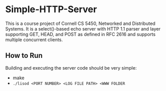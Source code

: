 # Simple-HTTP-Server
This is a course project of Cornell CS 5450, Networked and Distributed Systems. It is a select()-based echo server with HTTP 1.1 parser and layer supporting GET, HEAD, and POST as defined in RFC 2616 and supports multiple concurrent clients.
## How to Run
Building and executing the server code should be very simple:
- make
- `./lisod <PORT NUMBER> <LOG FILE PATH> <WWW FOLDER`
